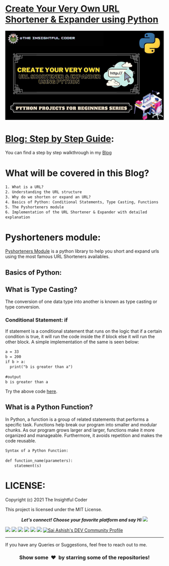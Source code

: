 # [Create Your Very Own URL Shortener & Expander using Python](https://theinsightfulcoder.com/create-your-very-own-url-shortener-and-expander-using-python)
![](https://github.com/SaiAshish-Konchada/Python-Projects-for-Beginners/blob/main/URL%20Shortener%20%26%20Expander/URL%20Shortener%20%26%20Expander.jpg)

[Blog: Step by Step Guide](https://theinsightfulcoder.com/create-your-very-own-url-shortener-and-expander-using-python):
==========================
You can find a step by step walkthrough in my [Blog](https://theinsightfulcoder.com/create-your-very-own-url-shortener-and-expander-using-python)
<br>

What will be covered in this Blog?
==========================

```
1. What is a URL?
2. Understanding the URL structure
3. Why do we shorten or expand an URL?
4. Basics of Python: Conditional Statements, Type Casting, Functions
5. The Pyshorteners module
6. Implementation of the URL Shortener & Expander with detailed explanation
```
**Pyshorteners module:**
==========================
[Pyshorteners Module](https://pypi.org/project/pyshorteners/) is a python library to help you short and expand urls using the most famous URL Shorteners availables.

## Basics of Python:

## What is Type Casting?
The conversion of one data type into another is known as type casting or type conversion.

### Conditional Statement: if
If statement is a conditional statement that runs on the logic that if a certain condition is true, it will run the code inside the if block else it will run the other block. A simple implementation of the same is seen below:

```
a = 33
b = 200
if b > a:
  print("b is greater than a")

#output
b is greater than a
```
Try the above code [here](https://www.w3schools.com/python/trypython.asp?filename=demo_if2).

## What is a Python Function?

In Python, a function is a group of related statements that performs a specific task.
Functions help break our program into smaller and modular chunks. As our program grows larger and larger, functions make it more organized and manageable.
Furthermore, it avoids repetition and makes the code reusable.

```
Syntax of a Python Function:

def function_name(parameters):
	statement(s)
```

LICENSE:
==========================
Copyright (c) 2021 The Insightful Coder

This project is licensed under the MIT License.
<p align="center">
  <b><i>Let's connect! Choose your favorite platform and say Hi  <img src="https://media.giphy.com/media/hvRJCLFzcasrR4ia7z/giphy.gif" width="20px"></i></b>

[<img height="30" src = "https://img.shields.io/github/followers/SaiAshish-Konchada?label=Follow&style=social">](https://github.com/SaiAshish-Konchada?tab=followers)
[<img height="30" src= "https://img.shields.io/badge/Hashnode-%230077B5.svg?&style=for-the-badge&logo=Hashnode&logoColor=white" />](https://theinsightfulcoder.com/)
<a href="mailto:saiashishkonchada@gmail.com" style="text-decoration:none"><img height="30" src = "https://img.shields.io/badge/gmail-c14438?&style=for-the-badge&logo=gmail&logoColor=white"></a>
[<img height="30" src="https://img.shields.io/badge/linkedin-blue.svg?&style=for-the-badge&logo=linkedin&logoColor=white" />](https://www.linkedin.com/in/sai-ashish/)
[<img height="30" src="https://img.shields.io/badge/-Medium-000000.svg?&style=for-the-badge&logo=Medium&logoColor=white" />](https://medium.com/@saiashishkonchada)
[<img height="30" src = "https://img.shields.io/badge/Facebook-036be4.svg?&style=for-the-badge&logo=facebook&logoColor=white">](https://www.facebook.com/theinsightfulcoder)
<a href="https://dev.to/saiashish">
  <img src="https://img.shields.io/badge/-DEV-black?&style=for-the-badge&logo=DEV&logoColor=white" alt="Sai Ashish's DEV Community Profile" height="30" width="30">
</a>
<br />
<hr />

 If you have any Queries or Suggestions, feel free to reach out to me.

<h3 align="center">Show some &nbsp;❤️&nbsp; by starring some of the repositories!</h3>
